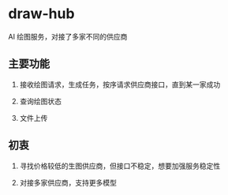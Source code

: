 # draw-hub
AI 绘图服务，对接了多家不同的供应商

## 主要功能
1. 接收绘图请求，生成任务，按序请求供应商接口，直到某一家成功

2. 查询绘图状态

3. 文件上传

## 初衷
1. 寻找价格较低的生图供应商，但接口不稳定，想要加强服务稳定性
    
2. 对接多家供应商，支持更多模型
